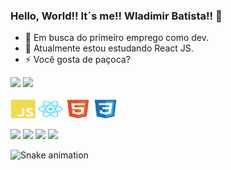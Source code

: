 ### Hello, World!! It´s me!! Wladimir Batista!! 👋

- 🔭 Em busca do primeiro emprego como dev.
- 🌱 Atualmente estou estudando React JS.
- ⚡ Você gosta de paçoca?

<div>
   <img height="180cm" src="https://github-readme-stats.vercel.app/api?username=wladimirbatista&theme=dracula&show_icons=true"/>
   <img height="180cm" src="https://github-readme-stats.vercel.app/api/top-langs/?username=wladimirbatista&theme=dracula&layout=compact"/>
</div>

<div style="display: inline_block"><br>
  <img align="center" alt="Wladi-Js" height="30" width="40" src="https://raw.githubusercontent.com/devicons/devicon/master/icons/javascript/javascript-plain.svg"/>
  <img align="center" alt="Wladi-React" height="30" width="40" src="https://raw.githubusercontent.com/devicons/devicon/master/icons/react/react-original.svg"/>
  <img align="center" alt="Wladi-HTML" height="30" width="40" src="https://raw.githubusercontent.com/devicons/devicon/master/icons/html5/html5-original.svg"/>
  <img align="center" alt="Wladi-CSS" height="30" width="40" src="https://raw.githubusercontent.com/devicons/devicon/master/icons/css3/css3-original.svg"/>
</div>

<div><br>
  <a href = "mailto:wladgame@gmail.com"><img src="https://img.shields.io/badge/Gmail-D14836?style=for-the-badge&logo=gmail&logoColor=white" target="_blank"></a>
  <a href="https://www.linkedin.com/in/wladimir-batista-742098b1" target="_blank"><img src="https://img.shields.io/badge/LinkedIn-0077B5?style=for-the-badge&logo=linkedin&logoColor=white" target="_blank"></a>
  <a href="https://www.instagram.com/wladimir.castro" target="_blank"><img src="https://img.shields.io/badge/Instagram-E4405F?style=for-the-badge&logo=instagram&logoColor=white" target="_blank"></a>
  <a href="https://www.facebook.com/wladimir.batista" target="_blank"><img src="https://img.shields.io/badge/Facebook-1877F2?style=for-the-badge&logo=facebook&logoColor=white" target="_blank"></a>
  
  ![Snake animation](https://github.com/wladimirbatista/wladimirbatista/blob/output/github-contribution-grid-snake.svg)
  
</div>

